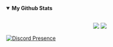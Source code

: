 <details open>
 <summary> <b>My Github Stats</b> </summary>
<br>
<p align = "center">
  <img src = "https://github-readme-stats.vercel.app/api?username=antidiscord&show_icons=true&theme=tokyonight&line_height=27">
  <img src = "https://github-readme-stats.vercel.app/api/top-langs/?username=antidiscord&hide=css,java,html&theme=tokyonight">
</p>
</details>

[![Discord Presence](https://lanyard.cnrad.dev/api/952231039542108280)](https://discord.com/users/952231039542108280)
